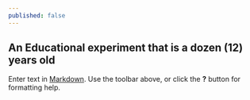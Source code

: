 ```yaml
---
published: false
---
```

## An Educational experiment that is a dozen (12) years old

Enter text in [Markdown](http://daringfireball.net/projects/markdown/). Use the toolbar above, or click the **?** button for formatting help.
